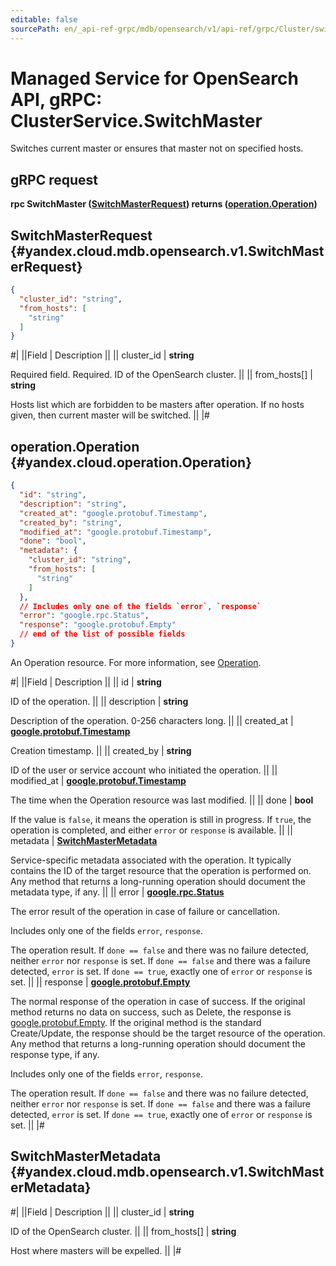 ```yaml
---
editable: false
sourcePath: en/_api-ref-grpc/mdb/opensearch/v1/api-ref/grpc/Cluster/switchMaster.md
---
```


# Managed Service for OpenSearch API, gRPC: ClusterService.SwitchMaster

Switches current master or ensures that master not on specified hosts.

## gRPC request

**rpc SwitchMaster ([SwitchMasterRequest](#yandex.cloud.mdb.opensearch.v1.SwitchMasterRequest)) returns ([operation.Operation](#yandex.cloud.operation.Operation))**

## SwitchMasterRequest {#yandex.cloud.mdb.opensearch.v1.SwitchMasterRequest}

```json
{
  "cluster_id": "string",
  "from_hosts": [
    "string"
  ]
}
```

#|
||Field | Description ||
|| cluster_id | **string**

Required field. Required. ID of the OpenSearch cluster. ||
|| from_hosts[] | **string**

Hosts list which are forbidden to be masters after operation.
If no hosts given, then current master will be switched. ||
|#

## operation.Operation {#yandex.cloud.operation.Operation}

```json
{
  "id": "string",
  "description": "string",
  "created_at": "google.protobuf.Timestamp",
  "created_by": "string",
  "modified_at": "google.protobuf.Timestamp",
  "done": "bool",
  "metadata": {
    "cluster_id": "string",
    "from_hosts": [
      "string"
    ]
  },
  // Includes only one of the fields `error`, `response`
  "error": "google.rpc.Status",
  "response": "google.protobuf.Empty"
  // end of the list of possible fields
}
```

An Operation resource. For more information, see [Operation](/docs/api-design-guide/concepts/operation).

#|
||Field | Description ||
|| id | **string**

ID of the operation. ||
|| description | **string**

Description of the operation. 0-256 characters long. ||
|| created_at | **[google.protobuf.Timestamp](https://developers.google.com/protocol-buffers/docs/reference/google.protobuf#timestamp)**

Creation timestamp. ||
|| created_by | **string**

ID of the user or service account who initiated the operation. ||
|| modified_at | **[google.protobuf.Timestamp](https://developers.google.com/protocol-buffers/docs/reference/google.protobuf#timestamp)**

The time when the Operation resource was last modified. ||
|| done | **bool**

If the value is `false`, it means the operation is still in progress.
If `true`, the operation is completed, and either `error` or `response` is available. ||
|| metadata | **[SwitchMasterMetadata](#yandex.cloud.mdb.opensearch.v1.SwitchMasterMetadata)**

Service-specific metadata associated with the operation.
It typically contains the ID of the target resource that the operation is performed on.
Any method that returns a long-running operation should document the metadata type, if any. ||
|| error | **[google.rpc.Status](https://cloud.google.com/tasks/docs/reference/rpc/google.rpc#status)**

The error result of the operation in case of failure or cancellation.

Includes only one of the fields `error`, `response`.

The operation result.
If `done == false` and there was no failure detected, neither `error` nor `response` is set.
If `done == false` and there was a failure detected, `error` is set.
If `done == true`, exactly one of `error` or `response` is set. ||
|| response | **[google.protobuf.Empty](https://developers.google.com/protocol-buffers/docs/reference/google.protobuf#google.protobuf.Empty)**

The normal response of the operation in case of success.
If the original method returns no data on success, such as Delete,
the response is [google.protobuf.Empty](https://developers.google.com/protocol-buffers/docs/reference/google.protobuf#google.protobuf.Empty).
If the original method is the standard Create/Update,
the response should be the target resource of the operation.
Any method that returns a long-running operation should document the response type, if any.

Includes only one of the fields `error`, `response`.

The operation result.
If `done == false` and there was no failure detected, neither `error` nor `response` is set.
If `done == false` and there was a failure detected, `error` is set.
If `done == true`, exactly one of `error` or `response` is set. ||
|#

## SwitchMasterMetadata {#yandex.cloud.mdb.opensearch.v1.SwitchMasterMetadata}

#|
||Field | Description ||
|| cluster_id | **string**

ID of the OpenSearch cluster. ||
|| from_hosts[] | **string**

Host where masters will be expelled. ||
|#